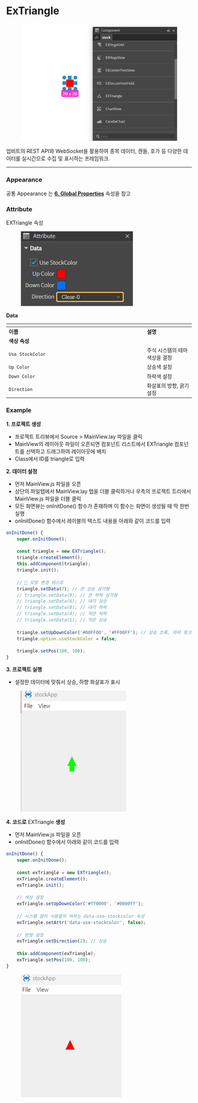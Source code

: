 # ExTriangle

<figure><img src="../../.gitbook/assets/스크린샷 2025-06-27 164338.png" alt=""><figcaption></figcaption></figure>



업비트의 REST API와 WebSocket을 활용하여 종목 데이터, 캔들, 호가 등 다양한 데이터를 실시간으로 수집 및 표시하는 프레임워크.

***

### Appearance

공통 Appearance 는 [**6. Global Properties**](<../../Guide for SpiderGen/06  SpiderGen Editor/04  Properties Pane/02 Appearence.md>) 속성을 참고

### Attribute

EXTriangle 속성

<figure><img src="../../.gitbook/assets/스크린샷 2025-06-30 085048.png" alt=""><figcaption></figcaption></figure>

**Data**

<table data-header-hidden><thead><tr><th width="361"></th><th></th></tr></thead><tbody><tr><td><strong>이름</strong></td><td><strong>설명</strong></td></tr><tr><td><strong>색상 속성</strong></td><td></td></tr><tr><td><code>Use StockColor</code></td><td>주식 시스템의 테마 색상을 결정</td></tr><tr><td><code>Up Color</code></td><td>상승색 설정</td></tr><tr><td><code>Down Color</code></td><td>하락색 설정</td></tr><tr><td><code>Direction</code></td><td> 화살표의 방향, 굵기 설정</td></tr></tbody></table>

### Example

**1. 프로젝트 생성**

* 프로젝트 트리뷰에서 Source > MainView.lay 파일을 클릭
* MainView의 레이아웃 파일이 오픈되면 컴포넌트 리스트에서 EXTriangle 컴포넌트를 선택하고 드래그하여 레이아웃에 배치
* Class에서 ID를 triangle로 입력

**2. 데이터 설정**

* 먼저 MainView.js 파일을 오픈
* 상단의 파일탭에서 MainView.lay 탭을 더블 클릭하거나 우측의 프로젝트 트리에서 MainView.js 파일을 더블 클릭
* 모든 화면뷰는 onInitDone() 함수가 존재하며 이 함수는 화면이 생성될 때 딱 한번 실행
* onInitDone() 함수에서 레이블의 텍스트 내용을 아래와 같이 코드를 입력

```javascript
onInitDone() {
    super.onInitDone();

    const triangle = new EXTriangle();
    triangle.createElement();
    this.addComponent(triangle);
    triangle.init();

    // 🔺 모양 변경 테스트
    triangle.setData(7); // 큰 상승 삼각형
    // triangle.setData(9); // 큰 하락 삼각형
    // triangle.setData(6); // 대각 상승
    // triangle.setData(8); // 대각 하락
    // triangle.setData(4); // 작은 하락
    // triangle.setData(1); // 작은 상승

    triangle.setUpDownColor('#00FF00', '#FF00FF'); // 상승 초록, 하락 핑크
    triangle.option.useStockColor = false;

    triangle.setPos(100, 100);
}
```

**3. 프로젝트 실행**

* 설정한 데이터에 맞춰서 상승, 하향 화살표가 표시

<figure><img src="../../.gitbook/assets/스크린샷 2025-06-30 104023.png" alt=""><figcaption></figcaption></figure>

**4. 코드로** EXTriangle **생성**

* 먼저 MainView.js 파일을 오픈
* onInitDone() 함수에서 아래와 같이 코드를 입력

```javascript
onInitDone() {
    super.onInitDone();

    const exTriangle = new EXTriangle();
    exTriangle.createElement();
    exTriangle.init();

    // 색상 설정
    exTriangle.setUpDownColor('#ff0000', '#0000ff');

    // 시스템 컬러 사용할지 여부는 data-use-stockcolor 속성
    exTriangle.setAttr('data-use-stockcolor', false);

    // 방향 설정
    exTriangle.setDirection(2); // 상승

    this.addComponent(exTriangle);
    exTriangle.setPos(100, 100);
}

```

<figure><img src="../../.gitbook/assets/스크린샷 2025-06-30 103519.png" alt=""><figcaption></figcaption></figure>
